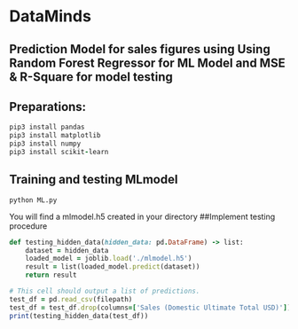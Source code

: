 # DataMinds
## Prediction Model for sales figures using Using Random Forest Regressor for ML Model and MSE & R-Square for model testing

## Preparations:
```ruby
pip3 install pandas
pip3 install matplotlib
pip3 install numpy
pip3 install scikit-learn
```

## Training and testing MLmodel 
```
python ML.py
```
You will find a mlmodel.h5 created in your directory
##Implement testing procedure
```ruby
def testing_hidden_data(hidden_data: pd.DataFrame) -> list:
    dataset = hidden_data
    loaded_model = joblib.load('./mlmodel.h5')
    result = list(loaded_model.predict(dataset))
    return result

# This cell should output a list of predictions.
test_df = pd.read_csv(filepath)
test_df = test_df.drop(columns=['Sales (Domestic Ultimate Total USD)'])
print(testing_hidden_data(test_df))
```



